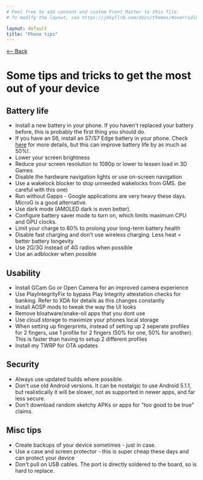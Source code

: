 ```yaml
---
# Feel free to add content and custom Front Matter to this file.
# To modify the layout, see https://jekyllrb.com/docs/themes/#overriding-theme-defaults

layout: default
title: "Phone tips"
---
```

[ <-- Back](../)
# Some tips and tricks to get the most out of your device

## Battery life
- Install a new battery in your phone. If you haven't replaced your battery before, this is probably the first thing you should do. 
- If you have an S6, install an S7/S7 Edge battery in your phone. Check [here](https://duckyb.github.io/BatteryMod/) for more details, but this can improve battery life by as much as 50%!.
- Lower your screen brightness
- Reduce your screen resolution to 1080p or lower to lessen load in 3D Games
- Disable the hardware navigation lights or use on-screen navigation
- Use a wakelock blocker to stop unneeded wakelocks from GMS. (be careful with this one)
- Run without Gapps - Google applications are very heavy these days. MicroG is a good alternative. 
- Use dark mode (AMOLED dark is even better).
- Configure battery saver mode to turn on, which limits maximum CPU and GPU clocks.
- Limit your charge to 80% to prolong your long-term battery health
- Disable fast charging and don't use wireless charging. Less heat = better battery longevity
- Use 2G/3G instead of 4G radios when possible
- Use an adblocker when possible

## Usability
- Install GCam Go or Open Camera for an improved camera experience
- Use PlayIntegrityFix to bypass Play Integrity attestation checks for banking. Refer to XDA for details as this changes constantly
- Install AOSP mods to tweak the way the UI looks
- Remove bloatware/snake-oil apps that you dont use
- Use cloud storage to maximize your phones local storage
- When setting up fingerprints, instead of setting up 2 seperate profiles for 2 fingers, use 1 profile for 2 fingers (50% for one, 50% for another). This is faster than having to setup 2 different profiles
- Install my TWRP for OTA updates
  
## Security
- Always use updated builds where possible.
- Don't use old Android versions. It can be nostalgic to use Android 5.1.1, but realistically it will be slower, not as supported in newer apps, and far less secure.
- Don't download random sketchy APKs or apps for "too good to be true" claims.

## Misc tips
- Create backups of your device sometimes - just in case.
- Use a case and screen protector - this is super cheap these days and can protect your device
- Don't pull on USB cables. The port is directly soldered to the board, so is hard to replace.